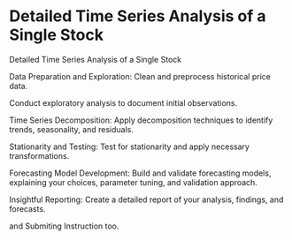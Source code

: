 
# Detailed Time Series Analysis of a Single Stock

Detailed Time Series Analysis of a Single Stock 

Data Preparation and Exploration: Clean and preprocess historical price data. 

Conduct exploratory analysis to document initial observations. 

Time Series Decomposition: Apply decomposition techniques to identify trends, seasonality, and residuals. 

Stationarity and Testing: Test for stationarity and apply necessary transformations. 

Forecasting Model Development: Build and validate forecasting models, explaining your choices, parameter tuning, and validation approach.

Insightful Reporting: Create a detailed report of your analysis, findings, and forecasts. 

and Submiting Instruction too.

